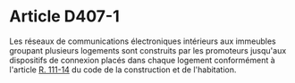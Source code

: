 # Article D407-1

Les réseaux de communications électroniques intérieurs aux immeubles groupant plusieurs logements sont construits par les promoteurs jusqu'aux dispositifs de connexion placés dans chaque logement conformément à l'article [R. 111-14][1] du code de la construction et de l'habitation.

 [1]: /affichCodeArticle.do?cidTexte=LEGITEXT000006074096&idArticle=LEGIARTI000006895896&dateTexte=&categorieLien=cid